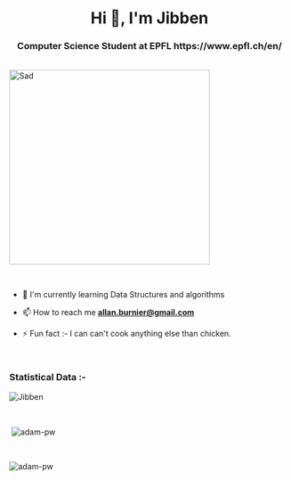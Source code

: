 <h1 align="center">Hi 👋, I'm Jibben</h1>
<h3 align="center">Computer Science Student at EPFL <a>https://www.epfl.ch/en/</a></h3>

<br>   <img src="https://24.media.tumblr.com/03c9505cfe9473d13619cd18a98d90e5/tumblr_n3xetmlDS41qav3uso1_500.gif" alt="Sad" width="360" height="350"> 

<br>


- 🌱 I'm currently learning Data Structures and algorithms

- 📫 How to reach me **allan.burnier@gmail.com**

- ⚡ Fun fact :- I can can't cook anything else than chicken.

<br>

<h3>Statistical Data :-</h3>
<p><img align="center"
    src="https://github-readme-stats.vercel.app/api/top-langs?username=Jiibben&show_icons=true&locale=en&bg_color=0d1117&text_color=ffffff&layout=compact"
    alt="Jibben" 
    bg_color=#808080/></p>

<br>

<p>&nbsp;<img align="center" src="https://github-readme-stats.vercel.app/api?username=Jiibben&show_icons=true&locale=en&bg_color=0d1117&text_color=ffffff&repo=convoychat"
    alt="adam-pw" /></p>

<br>

<p><img align="center" src="https://github-readme-streak-stats.herokuapp.com/?user=Jiibben&theme=dark&background=0d1117&date_format=M%20j%5B%2C%20Y%5D" alt="adam-pw" /></p>

